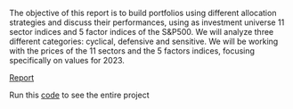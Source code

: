 The objective of this report is to build portfolios using different allocation strategies and
discuss their performances, using as investment universe 11 sector indices and 5 factor indices
of the S&P500. We will analyze three different categories: cyclical, defensive and sensitive.
We will be working with the prices of the 11 sectors and the 5 factors indices, focusing specifically
on values for 2023.

[Report](https://github.com/MatteoCallini/CF/blob/main/Asset%20Management/Group5_Report.pdf)

Run this [code](https://github.com/MatteoCallini/CF/blob/main/Asset%20Management/Matlab_Code/RunProject5.m) to see the entire project 
